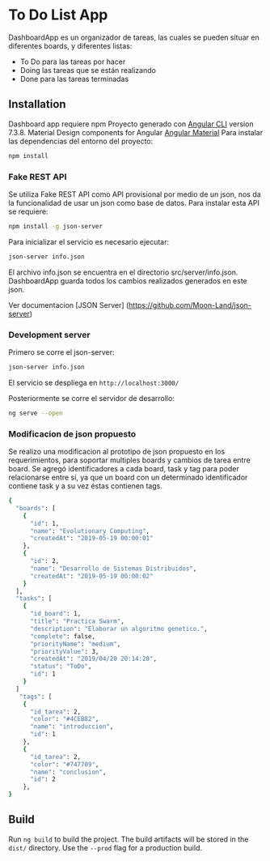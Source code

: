 # To Do List App

DashboardApp es un organizador de tareas, las cuales se pueden situar en diferentes boards, y diferentes listas:
* To Do para las tareas por hacer
* Doing las tareas que se están realizando
* Done para las tareas terminadas

## Installation
Dashboard app requiere npm
Proyecto generado con [Angular CLI](https://github.com/angular/angular-cli) version 7.3.8.
Material Design components for Angular [Angular Material](https://material.angular.io/)
Para instalar las dependencias del entorno del proyecto:
```sh
npm install
```
### Fake REST API 
Se utiliza Fake REST API como API provisional por medio de un json, nos da la funcionalidad de usar un json como base de datos.
Para instalar esta API se requiere:
```sh
npm install -g json-server
```
Para inicializar el servicio es necesario ejecutar:
```sh
json-server info.json
```
El archivo info.json se encuentra en el directorio src/server/info.json.
DashboardApp guarda todos los cambios realizados generados en este json.

Ver documentacion [JSON Server] (https://github.com/Moon-Land/json-server)

### Development server
Primero se corre el json-server:
```sh
json-server info.json
```
El servicio se despliega en `http://localhost:3000/`

Posteriormente se corre el servidor de desarrollo:
```sh
ng serve --open
```
### Modificacion de json propuesto
Se realizo una modificacion al prototipo de json propuesto en los requerimientos, para soportar multiples boards y cambios de tarea entre board.
Se agregó identificadores a cada board, task y tag para poder relacionarse entre sí, ya que un board con un determinado identificador contiene task y a su vez éstas contienen tags.
```sh
{
  "boards": [
    {
      "id": 1,
      "name": "Evolutionary Computing",
      "createdAt": "2019-05-19 00:00:01"
    },
    {
      "id": 2,
      "name": "Desarrollo de Sistemas Distribuidos",
      "createdAt": "2019-05-19 00:00:02"
    }
  ],
  "tasks": [
    {
      "id_board": 1,
      "title": "Practica Swarm",
      "description": "Elaborar un algoritmo genetico.",
      "complete": false,
      "priorityName": "medium",
      "priorityValue": 3,
      "createdAt": "2019/04/20 20:14:28",
      "status": "ToDo",
      "id": 1
    }
  ]
   "tags": [
    {
      "id_tarea": 2,
      "color": "#4CEB82",
      "name": "introduccion",
      "id": 1
    },
    {
      "id_tarea": 2,
      "color": "#747709",
      "name": "conclusion",
      "id": 2
    },
}
```

## Build
Run `ng build` to build the project. The build artifacts will be stored in the `dist/` directory. Use the `--prod` flag for a production build.
